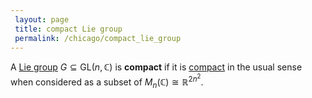 ```yaml
---
 layout: page
 title: compact Lie group
 permalink: /chicago/compact_lie_group
---
```

A [Lie group](https://defsmath.github.io/DefsMath/Lie_group) $G\subseteq \text{GL}(n,\mathbb C)$ is **compact** if it is [compact](https://defsmath.github.io/DefsMath/compact) in the usual sense when considered as a subset of $M_n(\mathbb C) \cong \mathbb R^{2n^2}.$

